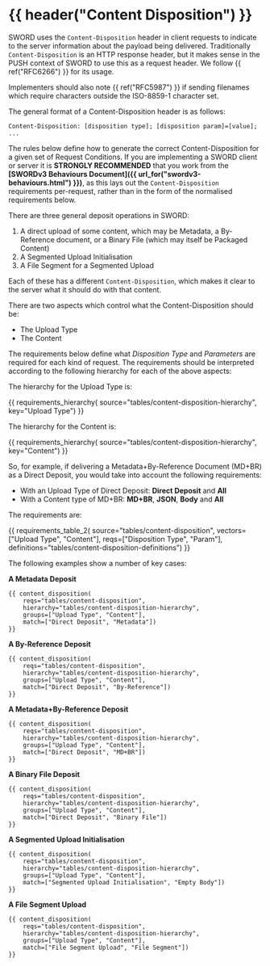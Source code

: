 # {{ header("Content Disposition") }}

SWORD uses the `Content-Disposition` header in client requests to indicate to the server information about the payload being delivered. 
Traditionally `Content-Disposition` is an HTTP response header, but it makes sense in the PUSH context of SWORD to use this as a request 
header.  We follow {{ ref("RFC6266") }} for its usage.

Implementers should also note {{ ref("RFC5987") }} if sending filenames which require characters outside the ISO-8859-1 character set.

The general format of a Content-Disposition header is as follows:

```
Content-Disposition: [disposition type]; [disposition param]=[value]; ...
```

The rules below define how to generate the correct Content-Disposition for a given set of Request Conditions. If you are implementing a SWORD client
or server it is **STRONGLY RECOMMENDED** that you work from the **[SWORDv3 Behaviours Document]({{ url_for("swordv3-behaviours.html") }})**,
as this lays out the `Content-Disposition` requirements per-request, rather than in the form of the normalised requirements below.

There are three general deposit operations in SWORD:

1. A direct upload of some content, which may be Metadata, a By-Reference document, or a Binary File (which may itself be Packaged Content)
2. A Segmented Upload Initialisation
3. A File Segment for a Segmented Upload

Each of these has a different `Content-Disposition`, which makes it clear to the server what it should do with that content.

There are two aspects which control what the Content-Disposition should be:

* The Upload Type
* The Content

The requirements below define what *Disposition Type* and *Parameters* are required for each kind of request.  The requirements should be
interpreted according to the following hierarchy for each of the above aspects:

The hierarchy for the Upload Type is:

{{ requirements_hierarchy(
    source="tables/content-disposition-hierarchy",
    key="Upload Type")
}}

The hierarchy for the Content is:

{{ requirements_hierarchy(
    source="tables/content-disposition-hierarchy",
    key="Content")
}}

So, for example, if delivering a Metadata+By-Reference Document (MD+BR) as a Direct Deposit, you would take into account the following
requirements:

* With an Upload Type of Direct Deposit: **Direct Deposit** and **All**
* With a Content type of MD+BR: **MD+BR**, **JSON**, **Body** and **All**


The requirements are:

{{ requirements_table_2(
    source="tables/content-disposition",
    vectors=["Upload Type", "Content"],
    reqs=["Disposition Type", "Param"],
    definitions="tables/content-disposition-definitions")
}}

The following examples show a number of key cases:

**A Metadata Deposit**

```
{{ content_disposition(
    reqs="tables/content-disposition",
    hierarchy="tables/content-disposition-hierarchy",
    groups=["Upload Type", "Content"],
    match=["Direct Deposit", "Metadata"])
}}
```

**A By-Reference Deposit**

```
{{ content_disposition(
    reqs="tables/content-disposition",
    hierarchy="tables/content-disposition-hierarchy",
    groups=["Upload Type", "Content"],
    match=["Direct Deposit", "By-Reference"])
}}
```

**A Metadata+By-Reference Deposit**

```
{{ content_disposition(
    reqs="tables/content-disposition",
    hierarchy="tables/content-disposition-hierarchy",
    groups=["Upload Type", "Content"],
    match=["Direct Deposit", "MD+BR"])
}}
```

**A Binary File Deposit**

```
{{ content_disposition(
    reqs="tables/content-disposition",
    hierarchy="tables/content-disposition-hierarchy",
    groups=["Upload Type", "Content"],
    match=["Direct Deposit", "Binary File"])
}}
```

**A Segmented Upload Initialisation**

```
{{ content_disposition(
    reqs="tables/content-disposition",
    hierarchy="tables/content-disposition-hierarchy",
    groups=["Upload Type", "Content"],
    match=["Segmented Upload Initialisation", "Empty Body"])
}}
```

**A File Segment Upload**

```
{{ content_disposition(
    reqs="tables/content-disposition",
    hierarchy="tables/content-disposition-hierarchy",
    groups=["Upload Type", "Content"],
    match=["File Segment Upload", "File Segment"])
}}
```